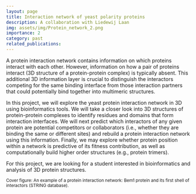 ```yaml
---
layout: page
title: Interaction network of yeast polarity proteins 
description: A collaboration with Liedewij Laan
img: assets/img/Protein_network_2.png
importance: 2
category: past
related_publications: 
---
```


A protein interaction network contains information on which proteins interact with each other. However, information on how a pair of proteins interact (3D structure of a protein-protein complex) is typically absent. This additional 3D information layer is crucial to distinguish the interactors competing for the same binding interface from those interaction partners that could potentially bind together into multimeric structures.

In this project, we will explore the yeast protein interaction network in 3D using bioinformatics tools. We will take a closer look into 3D structures of protein-protein complexes to identify residues and domains that form interaction interfaces. We will next predict which interactors of any given protein are potential competitors or collaborators (i.e., whether they are binding the same or different sites) and rebuild a protein interaction network using this information. Finally, we may explore whether protein position within a network is predictive of its fitness contribution, as well as computationally build higher order structures (e.g., protein trimers).

For this project, we are looking for a student interested in bioinformatics and analysis of 3D protein structures.

<small>Cover figure: An example of a protein interaction network: Bem1 protein and its first shell of interactors (STRING database). </small> 
